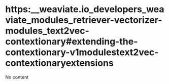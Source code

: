 # https:__weaviate.io_developers_weaviate_modules_retriever-vectorizer-modules_text2vec-contextionary#extending-the-contextionary-v1modulestext2vec-contextionaryextensions
No content